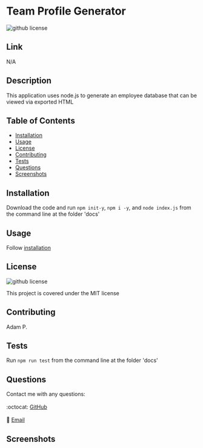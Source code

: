 # Team Profile Generator
  ![github license](http://img.shields.io/badge/license-MIT-blue.svg)

  ## Link
  N/A
  

  ## Description
  This application uses node.js to generate an employee database that can be viewed via exported HTML
  
  ## Table of Contents
  * [Installation](#installation)
  * [Usage](#usage)
  * [License](#license)
  * [Contributing](#contributing)
  * [Tests](#tests)
  * [Questions](#questions)
  * [Screenshots](#screenshots)
  
  ## Installation
  Download the code and run `npm init-y`, `npm i -y`, and `node index.js` from the command line at the folder 'docs'
  
  ## Usage
  Follow [installation](#installation)
  
  ## License
  ![github license](http://img.shields.io/badge/license-MIT-blue.svg)

  This project is covered under the MIT license
  
  ## Contributing
  Adam P.
  
  ## Tests
  Run `npm run test` from the command line at the folder 'docs'
  
  ## Questions
  Contact me with any questions:<br/>
  <br/>
  :octocat: [GitHub](https://github.com/agpritts)<br/>
  <br/>
  :email: [Email](mailto:agpritts@gmail.com)<br/>
  
  ## Screenshots
